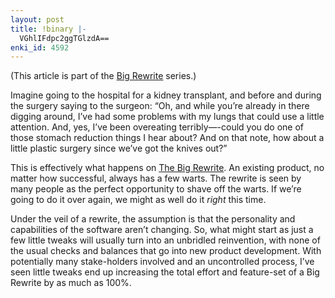 ```yaml
---
layout: post
title: !binary |-
  VGhlIFdpc2ggTGlzdA==
enki_id: 4592
---
```


(This article is part of the [Big
Rewrite](http://chadfowler.com/2006/12/27/the-big-rewrite) series.)

Imagine going to the hospital for a kidney transplant, and before and
during the surgery saying to the surgeon: “Oh, and while you’re already
in there digging around, I’ve had some problems with my lungs that could
use a little attention. And, yes, I’ve been overeating terribly—-could
you do one of those stomach reduction things I hear about? And on that
note, how about a little plastic surgery since we’ve got the knives
out?”

This is effectively what happens on [The Big
Rewrite](http://chadfowler.com/2006/12/27/the-big-rewrite). An existing
product, no matter how successful, always has a few warts. The rewrite
is seen by many people as the perfect opportunity to shave off the
warts. If we’re going to do it over again, we might as well do it
*right* this time.

Under the veil of a rewrite, the assumption is that the personality and
capabilities of the software aren’t changing. So, what might start as
just a few little tweaks will usually turn into an unbridled
reinvention, with none of the usual checks and balances that go into new
product development. With potentially many stake-holders involved and an
uncontrolled process, I’ve seen little tweaks end up increasing the
total effort and feature-set of a Big Rewrite by as much as 100%.
